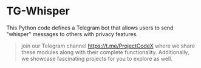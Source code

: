 # TG-Whisper

This Python code defines a Telegram bot that allows users to send "whisper" messages to others with privacy features.

> join our Telegram channel <https://t.me/ProjectCodeX>
> where we share these modules along with their complete functionality. Additionally, we showcase fascinating projects for you to explore as well.
